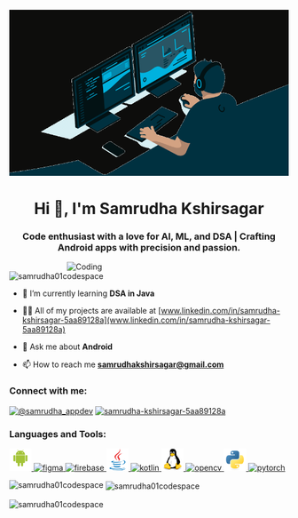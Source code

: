[![MasterHead](https://raw.githubusercontent.com/Potential17/Potential17/master/user%20(2).gif)](https://camo.githubusercontent.com/3b36acef17b4609173b8168bc873ba4cde444299f6c8ff291661430cd8384cd3/68747470733a2f2f312e62702e626c6f6773706f742e636f6d2f2d37413457796e774c734d772f58624270435847386648492f41414141414141414d74342f754f613162704c736b5967727747626c6c6853753253446a5f4d69673853584a51434c63424741735948512f73313630302f323030305f36303070782e676966)
<h1 align="center">Hi 👋, I'm Samrudha Kshirsagar</h1>
<h3 align="center">Code enthusiast with a love for AI, ML, and DSA | Crafting Android apps with precision and passion.</h3>

<img align="right" alt="Coding" width="400" src="https://cdn.dribbble.com/users/3164336/screenshots/10777934/media/a43ba34be991695b2ac0e4475d913d17.gif">

<p align="left"> <img src="https://komarev.com/ghpvc/?username=samrudha01codespace&label=Profile%20views&color=0e75b6&style=flat" alt="samrudha01codespace" /> </p>

- 🌱 I’m currently learning **DSA in Java**

- 👨‍💻 All of my projects are available at [www.linkedin.com/in/samrudha-kshirsagar-5aa89128a](www.linkedin.com/in/samrudha-kshirsagar-5aa89128a)

- 💬 Ask me about **Android**

- 📫 How to reach me **samrudhakshirsagar@gmail.com**

<h3 align="left">Connect with me:</h3>
<p align="left">
<a href="https://twitter.com/@samrudha_appdev" target="blank"><img align="center" src="https://raw.githubusercontent.com/rahuldkjain/github-profile-readme-generator/master/src/images/icons/Social/twitter.svg" alt="@samrudha_appdev" height="30" width="40" /></a>
<a href="https://linkedin.com/in/samrudha-kshirsagar-5aa89128a" target="blank"><img align="center" src="https://raw.githubusercontent.com/rahuldkjain/github-profile-readme-generator/master/src/images/icons/Social/linked-in-alt.svg" alt="samrudha-kshirsagar-5aa89128a" height="30" width="40" /></a>
</p>

<h3 align="left">Languages and Tools:</h3>
<p align="left"> <a href="https://developer.android.com" target="_blank" rel="noreferrer"> <img src="https://raw.githubusercontent.com/devicons/devicon/master/icons/android/android-original-wordmark.svg" alt="android" width="40" height="40"/> </a> <a href="https://www.figma.com/" target="_blank" rel="noreferrer"> <img src="https://www.vectorlogo.zone/logos/figma/figma-icon.svg" alt="figma" width="40" height="40"/> </a> <a href="https://firebase.google.com/" target="_blank" rel="noreferrer"> <img src="https://www.vectorlogo.zone/logos/firebase/firebase-icon.svg" alt="firebase" width="40" height="40"/> </a> <a href="https://www.java.com" target="_blank" rel="noreferrer"> <img src="https://raw.githubusercontent.com/devicons/devicon/master/icons/java/java-original.svg" alt="java" width="40" height="40"/> </a> <a href="https://kotlinlang.org" target="_blank" rel="noreferrer"> <img src="https://www.vectorlogo.zone/logos/kotlinlang/kotlinlang-icon.svg" alt="kotlin" width="40" height="40"/> </a> <a href="https://www.linux.org/" target="_blank" rel="noreferrer"> <img src="https://raw.githubusercontent.com/devicons/devicon/master/icons/linux/linux-original.svg" alt="linux" width="40" height="40"/> </a> <a href="https://opencv.org/" target="_blank" rel="noreferrer"> <img src="https://www.vectorlogo.zone/logos/opencv/opencv-icon.svg" alt="opencv" width="40" height="40"/> </a> <a href="https://www.python.org" target="_blank" rel="noreferrer"> <img src="https://raw.githubusercontent.com/devicons/devicon/master/icons/python/python-original.svg" alt="python" width="40" height="40"/> </a> <a href="https://pytorch.org/" target="_blank" rel="noreferrer"> <img src="https://www.vectorlogo.zone/logos/pytorch/pytorch-icon.svg" alt="pytorch" width="40" height="40"/> </a> </p>

<p><img align="left" src="https://github-readme-stats.vercel.app/api/top-langs?username=samrudha01codespace&show_icons=true&locale=en&layout=compact" alt="samrudha01codespace" /></p>

<p>&nbsp;<img align="center" src="https://github-readme-stats.vercel.app/api?username=samrudha01codespace&show_icons=true&locale=en" alt="samrudha01codespace" /></p>

<p><img align="center" src="https://github-readme-streak-stats.herokuapp.com/?user=samrudha01codespace&" alt="samrudha01codespace" /></p>
